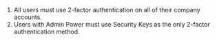 1. All users must use 2-factor authentication on all of their company accounts.
2. Users with Admin Power must use Security Keys as the only 2-factor authentication method.